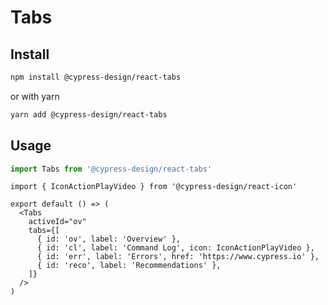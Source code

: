 # Tabs

## Install

```bash
npm install @cypress-design/react-tabs
```

or with yarn

```bash
yarn add @cypress-design/react-tabs
```

## Usage

```ts
import Tabs from '@cypress-design/react-tabs'
```

```tsx live
import { IconActionPlayVideo } from '@cypress-design/react-icon'

export default () => (
  <Tabs
    activeId="ov"
    tabs={[
      { id: 'ov', label: 'Overview' },
      { id: 'cl', label: 'Command Log', icon: IconActionPlayVideo },
      { id: 'err', label: 'Errors', href: 'https://www.cypress.io' },
      { id: 'reco', label: 'Recommendations' },
    ]}
  />
)
```
